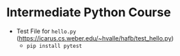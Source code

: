 # Intermediate Python Course

* Test File for `hello.py` (https://icarus.cs.weber.edu/~hvalle/hafb/test_hello.py)
    * `pip install pytest`

